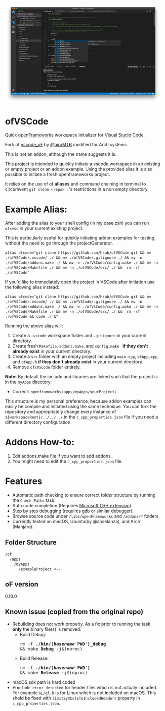
![Screenshot](.readme/image.png)

# ofVSCode

Quick [openFrameworks](https://openframeworks.cc/) workspace initializer for [Visual Studio Code](https://code.visualstudio.com/).

Fork of [vscode_oF](https://github.com/hiroMTB/vscode_oF) by [@hiroMTB](https://github.com/hiroMTB) modified for Arch systems.

This is not an addon, although the name suggests it is.

This project is intended to quickly initiate a vscode workspace in an existing or empty project or an addon example.
Using the provided alias it is also possible to initiate a fresh openframeworks project.

It relies on the use of of **aliases** and command chaining in terminal to circumvent `git clone <repo> .`'s restrictions in a non empty directory.
  

# Example Alias:

After adding the alias to your shell config (in my case zsh) you can run `ofxvsc` in your current existing project.

This is particularly useful for quickly initiating addon examples for testing, without the need to go through the projectGenerator.

```
alias ofcode="git clone https://github.com/hsab/ofVSCode.git && mv ./ofVSCode/.vscode/ ./ && mv ./ofVSCode/.gitignore ./ && mv -n ./ofVSCode/addons.make ./ && mv -n ./ofVSCode/config.make ./ && mv -n ./ofVSCode/Makefile ./ && mv -n ./ofVSCode/src/ ./ &&  rm -rf ./ofVSCode"
```

If you'd like to immediately open the project in VSCode after initiation use the following alias instead:
```
alias ofcode="git clone https://github.com/hsab/ofVSCode.git && mv ./ofVSCode/.vscode/ ./ && mv ./ofVSCode/.gitignore ./ && mv -n ./ofVSCode/addons.make ./ && mv -n ./ofVSCode/config.make ./ && mv -n ./ofVSCode/Makefile ./ && mv -n ./ofVSCode/src/ ./ &&  rm -rf ./ofVSCode && code ./ &"
```


Running the above alias will:
1. Create a `.vscode` workspace folder and `.gitignore` in your current directory.
2. Create fresh `Makefile`, `addons.make`, and `config.make ` **if they don't already exist** in your current directory.
3. Create a `src` folder with an empty project including `main.cpp`, `ofApp.cpp`, and `ofApp.h` **if they don't already exist** in your current directory.
4. Remove `ofxVSCode` folder entirely.


**Note:** By default the include and libraries are linked such that the project is in the `myApps` directory:
- Correct: `openframeworks/apps/myApps/yourProject/`

This structure is my personal preference, because addon examples can easily be compile and initiated using the same technique. You can fork the repository and appropriately change every instance of `${workspaceRoot}/../../../` in the `c_cpp_properties.json` file if you need a different directory configuration.

  

# Addons How-to:
1. Edit addons.make file if you want to add addons.
2. You might need to edit the `c_cpp_properties.json` file.
  
  

# Features
- Automatic path checking to ensure correct folder structure by running the `Check Paths` task.
- Auto code completion (Requires [Microsoft C++ extension](https://code.visualstudio.com/docs/languages/cpp)).
- Step by step debugging (requires [gdb](https://www.gnu.org/software/gdb/) or similar debugger).
- Browse source code under `/libs/openFrameworks` and `/addons/*` folders.
- Currently tested on macOS, Ubuntu(by @anselanza), and Arch (Manjaro).

  
## Folder Structure

```
/of
  /apps
    /myApps
      /exampleProject <--
```

## oF version
0.10.0

  
## Known issue (copied from the original repo)

+ Rebuilding does not work properly. As a fix prior to running the task, **only** the binary file(s) is removed:
  - Build Debug: <pre>rm -f <b>./bin/$(basename '$PWD')_debug</b> && make <b>Debug</b> -j$(nproc)</pre>
  - Build Release: <pre>rm -f <b>./bin/$(basename '$PWD')</b> && make <b>Release</b> -j$(nproc)</pre>
+ macOS.sdk path is hard coded
+ `#include error detected` for header files which is not actualy included. For example `GL/gl.h` is for Linux wihch is not included on macOS. This shold be fixed with `limitSymbolsToIncludedHeaders` property in `c_cpp_properties.json`.


